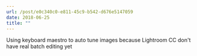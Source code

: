 ```yaml
---
url: /post/e0c340c0-e811-45c9-b542-d676e5147059
date: 2018-06-25
title: ""
---
```


Using keyboard maestro to auto tune images because Lightroom CC don't have real batch editing yet
